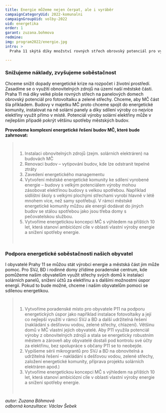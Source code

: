 ```yaml
---
title: Energie můžeme nejen čerpat, ale i vyráběr
campaignCategoryUid: 2022-komunalni
campaignGroupUid: volby-2022
uid: energetika
order: 1
garant: zuzana.bohmova
redmine: 
img: program2022/energie.jpg
intro: >
  Praha 11 skýtá díky množství rovných střech obrovský potenciál pro využití sluneční energie. Máme plán, jak zvýšit energetickou soběstačnost, snížit finanční náklady pro městskou část a zadržet vodu v krajině. Tyto výhody chceme také zprostředkovat soukromým vlastníkům nemovitostí a jejich obyvatelům.

---
```


### Snižujeme náklady, zvyšujeme soběstačnost<br>
Chceme snížit dopady energetické krize na rozpočet i životní prostředí. Zasadíme se o využití obnovitelných zdrojů na území naší městské části. Praha 11 má díky velké ploše rovných střech na panelových domech obrovský potenciál pro fotovoltaiku a zelené střechy.  Chceme, aby MČ část šla příkladem. Budovy v majetku MČ proto chceme spojit do energetické komunity, instalovat na ně solární panely a díky sdílení výroby co nejvíce elektřiny využít přímo v místě. Potenciál výroby solární elektřiny může v nejlepším případě pokrýt většinu spotřeby městských budov.

<div class="reseni">
<b>Provedeme komplexní energetické řešení budov MČ, které bude zahrnovat:</b>
<blockquote style="border:margin:1em;1px solid black;padding:1em">  
<ol>
<li>Instalaci obnovitelných zdrojů (zejm. solárních elektráren) na budovách MČ</li>
<li>Renovaci budov – vytipování budov, kde lze odstranit tepelné ztráty</li>
<li>Zavedení energetického managementu</li>
<li>Vytvoření městské energetické komunity ke sdílení vyrobené energie – budovy s velkým potenciálem výroby mohou zásobovat elektřinou budovy s velkou spotřebou. Například sídlištní školy s velkými plochými střechami vyrobí hlavně v létě mnohem více, než samy spotřebují. V rámci městské energetické komunity můžou ale energii dodávat do jiných budov se stálou spotřebou jako jsou třeba domy s pečovatelskou službou.</li>
<li>Vytvoříme energetickou koncepci MČ s výhledem na příštích 10 let, která stanoví ambiciózní cíle v oblasti vlastní výroby energie a snížení spotřeby energie.</li>
</ol>
</blockquote>
</div>

### Podpora energetické soběstačnosti našich obyvatel<br>
I obyvatelé Prahy 11 se můžou stát výrobci energie a městská část jim může pomoc. Pro SVJ, BD i rodinné domy zřídíme poradenské centrum, kde pomůžeme našim obyvatelům využít střechy svých domů k instalaci solárních panelů, snížení účtů za elektřinu a s dalšími možnostmi úspor energií. Pokud to bude možné, chceme i našim obyvatelům pomoci se sdílenou energetikou.

<div class="reseni">

<blockquote style="border:margin:1em;1px solid black;padding:1em">  
<ol>
<li>Vytvoříme poradenské místo pro obyvatele P11 na podporu energetických úspor jako například instalace fotovoltaiky a její co nejlepší využití v rámci SVJ a BD a další udržitelná řešení (nakládání s dešťovou vodou, zelené střechy, chlazení). Většinu domů v MČ vlastní jejich obyvatelé. Aby P11 využila potenciál výroby z obnovitelných zdrojů a stala se energeticky robustním městem a zároveň aby obyvatelé dostali pod kontrolu své účty za elektřinu, bez spolupráce s občany P11 se to neobejde.</li>
<li>Vypíšeme sérii mikrograntů pro SVJ a BD na obnovitelná a udržitelná řešení – nakládání s dešťovou vodou, zelené střechy, založení energetické komunity, příprava projektu solárních elektráren apod.)</li>
<li>Vytvoříme energetickou koncepci MČ s výhledem na příštích 10 let, která stanoví ambiciózní cíle v oblasti vlastní výroby energie a snížení spotřeby energie.</li>
</ol>
</blockquote>
</div>



*autor: Zuzana Böhmová <br>
odborná konzultace: Václav Šebek*

<script type="text/javascript" src="https://ajax.googleapis.com/ajax/libs/jquery/1.7.2/jquery.min.js"></script>
<script type="text/javascript" src="/assets/js/reseni.js"></script>
<style>
  .hide button { color: red; }
  .show button { color: gren; }  
</style>

